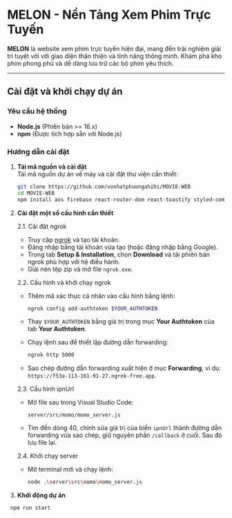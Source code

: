 # **MELON - Nền Tảng Xem Phim Trực Tuyến**

**MELON** là website xem phim trực tuyến hiện đại, mang đến trải nghiệm giải trí tuyệt vời với giao diện thân thiện và tính năng thông minh. Khám phá kho phim phong phú và dễ dàng lưu trữ các bộ phim yêu thích.

---

## **Cài đặt và khởi chạy dự án**

### **Yêu cầu hệ thống**
- **Node.js** (Phiên bản >= 16.x)
- **npm** (Được tích hợp sẵn với Node.js)

### **Hướng dẫn cài đặt**

1. **Tải mã nguồn và cài đặt**  
   Tải mã nguồn dự án về máy và cài đặt thư viện cần thiết:
   ```bash
   git clone https://github.com/vonhatphuongahihi/MOVIE-WEB
   cd MOVIE-WEB
   npm install aos firebase react-router-dom react-toastify styled-components react-icons classnames swiper

2. **Cài đặt một số cấu hình cần thiết**

   2.1. Cài đặt ngrok
      - Truy cập [ngrok](https://ngrok.com/) và tạo tài khoản.  
      - Đăng nhập bằng tài khoản vừa tạo (hoặc đăng nhập bằng Google).  
      - Trong tab **Setup & Installation**, chọn **Download** và tải phiên bản ngrok phù hợp với hệ điều hành.  
      - Giải nén tệp zip và mở file `ngrok.exe`.

      2.2. Cấu hình và khởi chạy ngrok
      - Thêm mã xác thực cá nhân vào cấu hình bằng lệnh:
   
         ```bash
         ngrok config add-authtoken $YOUR_AUTHTOKEN
         ```
      - Thay `$YOUR_AUTHTOKEN` bằng giá trị trong mục **Your Authtoken** của tab **Your Authtoken**.
      - Chạy lệnh sau để thiết lập đường dẫn forwarding:
   
         ```bash
         ngrok http 5000
         ```
      - Sao chép đường dẫn forwarding xuất hiện ở mục **Forwarding**, ví dụ: `https://f53a-113-161-91-27.ngrok-free.app`.

      2.3. Cấu hình ipnUrl  
      - Mở file sau trong Visual Studio Code:
   
           ```
           server/src/momo/momo_server.js
           ```
      - Tìm đến dòng 40, chỉnh sửa giá trị của biến `ipnUrl` thành đường dẫn forwarding vừa sao chép, giữ nguyên phần `/callback` ở cuối. Sau đó lưu file lại.

      2.4. Khởi chạy server
      - Mở terminal mới và chạy lệnh:

         ```bash
         node .\server\src\momo\momo_server.js
         ```

3. **Khởi động dự án**
  ```bash
   npm run start

